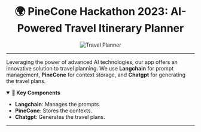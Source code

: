 <h1 align="center">🌍 PineCone Hackathon 2023: AI-Powered Travel Itinerary Planner </h1>

<p align="center">
  <img src="https://github.com/hjzccc/travel-planner/assets/62277434/e67824d5-6ca0-499d-9c33-3895588da939" alt="Travel Planner">
</p>

---

Leveraging the power of advanced AI technologies, our app offers an innovative solution to travel planning. We use **Langchain** for prompt management, **PineCone** for context storage, and **Chatgpt** for generating the travel plans.

<details open>
<summary><b>🔑 Key Components</b></summary>

- **Langchain**: Manages the prompts.
- **PineCone**: Stores the contexts.
- **Chatgpt**: Generates the travel plans.

</details>

---
